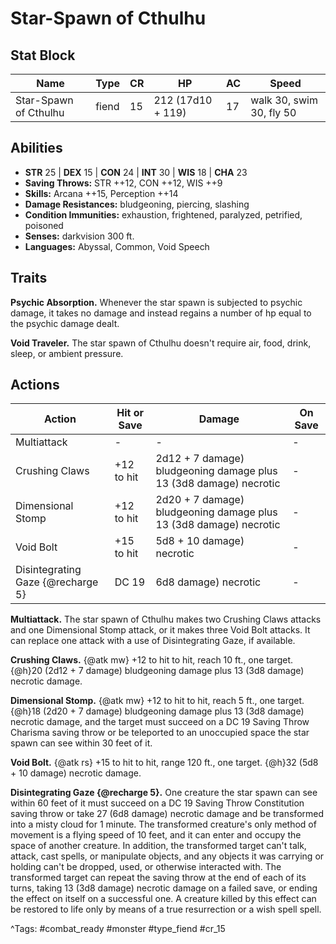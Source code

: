 # Star-Spawn of Cthulhu

## Stat Block

| Name | Type | CR | HP | AC | Speed |
|------|------|----|----|----|-------|
| Star-Spawn of Cthulhu | fiend | 15 | 212 (17d10 + 119) | 17 | walk 30, swim 30, fly 50 |

## Abilities

- **STR** 25 | **DEX** 15 | **CON** 24 | **INT** 30 | **WIS** 18 | **CHA** 23
- **Saving Throws:** STR ++12, CON ++12, WIS ++9  
- **Skills:** Arcana ++15, Perception ++14  
- **Damage Resistances:** bludgeoning, piercing, slashing  
- **Condition Immunities:** exhaustion, frightened, paralyzed, petrified, poisoned  
- **Senses:** darkvision 300 ft.  
- **Languages:** Abyssal, Common, Void Speech

## Traits

**Psychic Absorption.** Whenever the star spawn is subjected to psychic damage, it takes no damage and instead regains a number of hp equal to the psychic damage dealt.

**Void Traveler.** The star spawn of Cthulhu doesn't require air, food, drink, sleep, or ambient pressure.


## Actions

| Action | Hit or Save | Damage | On Save |
|--------|--------------|--------|----------|
| Multiattack | - | - | - |
| Crushing Claws | +12 to hit | 2d12 + 7 damage) bludgeoning damage plus 13 (3d8 damage) necrotic | - |
| Dimensional Stomp | +12 to hit | 2d20 + 7 damage) bludgeoning damage plus 13 (3d8 damage) necrotic | - |
| Void Bolt | +15 to hit | 5d8 + 10 damage) necrotic | - |
| Disintegrating Gaze {@recharge 5} | DC 19 | 6d8 damage) necrotic | - |

**Multiattack.** The star spawn of Cthulhu makes two Crushing Claws attacks and one Dimensional Stomp attack, or it makes three Void Bolt attacks. It can replace one attack with a use of Disintegrating Gaze, if available.

**Crushing Claws.** {@atk mw} +12 to hit to hit, reach 10 ft., one target. {@h}20 (2d12 + 7 damage) bludgeoning damage plus 13 (3d8 damage) necrotic damage.

**Dimensional Stomp.** {@atk mw} +12 to hit to hit, reach 5 ft., one target. {@h}18 (2d20 + 7 damage) bludgeoning damage plus 13 (3d8 damage) necrotic damage, and the target must succeed on a DC 19 Saving Throw Charisma saving throw or be teleported to an unoccupied space the star spawn can see within 30 feet of it.

**Void Bolt.** {@atk rs} +15 to hit to hit, range 120 ft., one target. {@h}32 (5d8 + 10 damage) necrotic damage.

**Disintegrating Gaze {@recharge 5}.** One creature the star spawn can see within 60 feet of it must succeed on a DC 19 Saving Throw Constitution saving throw or take 27 (6d8 damage) necrotic damage and be transformed into a misty cloud for 1 minute. The transformed creature's only method of movement is a flying speed of 10 feet, and it can enter and occupy the space of another creature. In addition, the transformed target can't talk, attack, cast spells, or manipulate objects, and any objects it was carrying or holding can't be dropped, used, or otherwise interacted with. The transformed target can repeat the saving throw at the end of each of its turns, taking 13 (3d8 damage) necrotic damage on a failed save, or ending the effect on itself on a successful one. A creature killed by this effect can be restored to life only by means of a true resurrection or a wish spell spell.


^Tags: #combat_ready #monster #type_fiend #cr_15